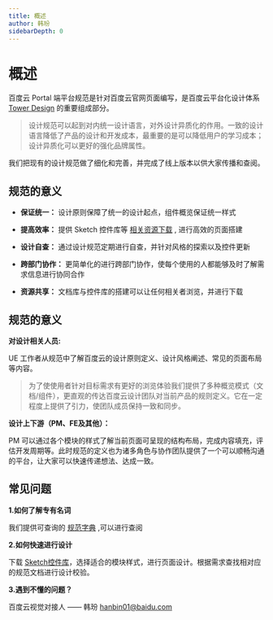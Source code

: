 ```yaml
---
title: 概述
author: 韩玢
sidebarDepth: 0
---
```


# 概述

百度云 Portal 端平台规范是针对百度云官网页面编写，是百度云平台化设计体系 [Tower Design](/portal/other/Tower.html) 的重要组成部分。

>设计规范可以起到对内统一设计语言，对外设计异质化的作用。一致的设计语言降低了产品的设计和开发成本，最重要的是可以降低用户的学习成本；设计异质化可以更好的强化品牌属性。

我们把现有的设计规范做了细化和完善，并完成了线上版本以供大家传播和查阅。


## 规范的意义

- **保证统一：** 设计原则保障了统一的设计起点，组件概览保证统一样式

- **提高效率：** 提供 Sketch 控件库等 [相关资源下载](/portal/resource/Download.html) , 进行高效的页面搭建

- **设计自查：** 通过设计规范定期进行自查，并针对风格的探索以及控件更新

- **跨部门协作：** 更简单化的进行跨部门协作，使每个使用的人都能够及时了解需求信息进行协同合作
- **资源共享：** 文档库与控件库的搭建可以让任何相关者浏览，并进行下载


## 规范的意义


**对设计相关人员:**

UE 工作者从规范中了解百度云的设计原则定义、设计风格阐述、常见的页面布局等内容。
>为了使使用者针对目标需求有更好的浏览体验我们提供了多种概览模式（文档/组件），更直观的传达百度云设计团队对当前产品的规则定义。它在一定程度上提供了引力，使团队成员保持一致和同步。

**设计上下游（PM、FE及其他）：**

PM 可以通过各个模块的样式了解当前页面可呈现的结构布局，完成内容填充，评估开发周期等。此时规范的定义也为诸多角色与协作团队提供了一个可以顺畅沟通的平台，让大家可以快速传递想法、达成一致。


## 常见问题

**1.如何了解专有名词**

我们提供可查询的 [规范字典](/portal/other/Dictionaries.html) ,可以进行查阅

**2.如何快速进行设计**

下载 [Sketch控件库](/portal/resource/Download.html)，选择适合的模块样式，进行页面设计。根据需求查找相对应的规范文档进行设计校验。

**3.遇到不懂的问题？**

百度云视觉对接人 —— 韩玢 <hanbin01@baidu.com> 


